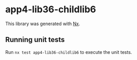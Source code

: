 # app4-lib36-childlib6

This library was generated with [Nx](https://nx.dev).

## Running unit tests

Run `nx test app4-lib36-childlib6` to execute the unit tests.

